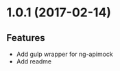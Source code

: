 <a name="1.0.1"></a>
# 1.0.1 (2017-02-14)

## Features
- Add gulp wrapper for ng-apimock
- Add readme 
